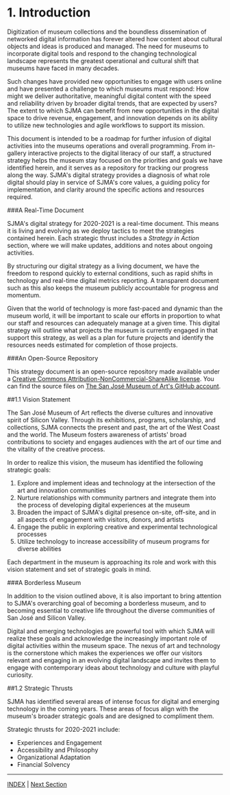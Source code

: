 # 1. Introduction

Digitization of museum collections and the boundless dissemination of networked digital information has forever altered how content about cultural objects and ideas is produced and managed. The need for museums to incorporate digital tools and respond to the changing technological landscape represents the greatest operational and cultural shift that museums have faced in many decades.

Such changes have provided new opportunities to engage with users online and have presented a challenge to which museums must respond: How might we deliver authoritative, meaningful digital content with the speed and reliability driven by broader digital trends, that are expected by users? The extent to which SJMA can benefit from new opportunities in the digital space to drive revenue, engagement, and innovation depends on its ability to utilize new technologies and agile workflows to support its mission.

This document is intended to be a roadmap for further infusion of digital activities into the museums operations and overall programming. From in-gallery interactive projects to the digital literacy of our staff, a structured strategy helps the museum stay focused on the priorities and goals we have identified herein, and it serves as a repository for tracking our progress along the way. SJMA's digital strategy provides a diagnosis of what role digital should play in service of SJMA's core values, a guiding policy for implementation, and clarity around the specific actions and resources required.

###A Real-Time Document

SJMA's digital strategy for 2020-2021 is a real-time document. This means it is living and evolving as we deploy tactics to meet the strategies contained herein. Each strategic thrust includes a *Strategy in Action* section, where we will make updates, additions and notes about ongoing activities.

By structuring our digital strategy as a living document, we have the freedom to respond quickly to external conditions, such as rapid shifts in technology and real-time digital metrics reporting. A transparent document such as this also keeps the museum publicly accountable for progress and momentum.

Given that the world of technology is more fast-paced and dynamic than the museum world, it will be important to scale our efforts in proportion to what our staff and resources can adequately manage at a given time. This digital strategy will outline what projects the museum is currently engaged in that support this strategy, as well as a plan for future projects and identify the resources needs estimated for completion of those projects.

###An Open-Source Repository

This strategy document is an open-source repository made available under a [Creative Commons Attribution-NonCommercial-ShareAlike license](http://creativecommons.org/licenses/by-nc-sa/4.0/). You can find the source files on [The San José Museum of Art's GitHub account](XXXXX).

##1.1 Vision Statement

The San José Museum of Art reflects the diverse cultures and innovative spirit of Silicon Valley. Through its exhibitions, programs, scholarship, and collections, SJMA connects the present and past, the art of the West Coast and the world. The Museum fosters awareness of artists' broad contributions to society and engages audiences with the art of our time and the vitality of the creative process.

In order to realize this vision, the museum has identified the following strategic goals:

1. Explore and implement ideas and technology at the intersection of the art and innovation communities
2. Nurture relationships with community partners and integrate them into the process of developing digital experiences at the museum
3. Broaden the impact of SJMA's digital presence on-site, off-site, and in all aspects of engagement with visitors, donors, and artists
4. Engage the public in exploring creative and experimental technological processes
5. Utilize technology to increase accessibility of museum programs for diverse abilities

Each department in the museum is approaching its role and work with this vision statement and set of strategic goals in mind.

###A Borderless Museum

In addition to the vision outlined above, it is also important to bring attention to SJMA's overarching goal of becoming a borderless museum, and to becoming essential to creative life throughout the diverse communities of San José and Silicon Valley.

Digital and emerging technologies are powerful tool with which SJMA will realize these goals and acknowledge the increasingly important role of digital activities within the museum space. The nexus of art and technology is the cornerstone which makes the experiences we offer our visitors relevant and engaging in an evolving digital landscape and invites them to engage with contemporary ideas about technology and culture with playful curiosity.

##1.2 Strategic Thrusts

SJMA has identified several areas of intense focus for digital and emerging technology in the coming years. These areas of focus align with the museum's broader strategic goals and are designed to compliment them.

Strategic thrusts for 2020-2021 include:

* Experiences and Engagement
* Accessibility and Philosophy
* Organizational Adaptation
* Financial Solvency

-----

[INDEX](index.md) | [Next Section](02_Experiences_and_Engagement.md)
